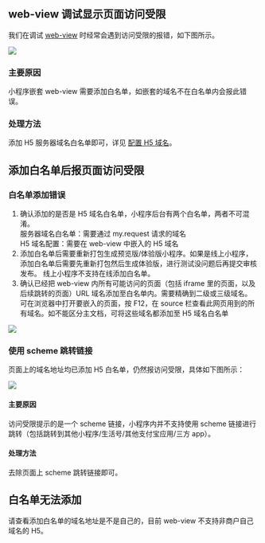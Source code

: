 
## web-view 调试显示页面访问受限
我们在调试 [web-view](https://opendocs.alipay.com/mini/component/web-view) 时经常会遇到访问受限的报错，如下图所示。

![](http://mdn.alipayobjects.com/afts/img/A*xXQPQLfA0okAAAAAAAAAAABkAa8wAA/original?bz=openpt_doc&t=uKsRo4FrIf2KN2nHK6BvVgAAAABkMK8AAAAA#align=left&display=inline&height=610&margin=%5Bobject%20Object%5D&originHeight=610&originWidth=350&status=done&style=none&width=350)

### 主要原因
小程序嵌套 web-view 需要添加白名单，如嵌套的域名不在白名单内会报此错误。

### 处理方法
添加 H5 服务器域名白名单即可，详见 [配置 H5 域名](https://opendocs.alipay.com/mini/component/idfvg6)。

## 添加白名单后报页面访问受限

### 白名单添加错误

1. 确认添加的是否是 H5 域名白名单，小程序后台有两个白名单，两者不可混淆。<br>
服务器域名白名单：需要通过 my.request 请求的域名<br>
H5 域名配置：需要在 web-view 中嵌入的 H5 域名<br>
1. 添加白名单后需要重新打包生成预览版/体验版小程序。如果是线上小程序，添加白名单后需要先重新打包然后生成体验版，进行测试没问题后再提交审核发布。
线上小程序不支持在线添加白名单。
1. 确认已经把 web-view 内所有可能访问的页面（包括 iframe 里的页面，以及后续跳转的页面）URL 域名添加至白名单内。需要精确到二级或三级域名。
可在浏览器中打开要嵌入的页面，按 F12，在 source 栏查看此网页用到的所有域名。如不能区分主文档，可将这些域名都添加至 H5 域名白名单

![](http://mdn.alipayobjects.com/afts/img/A*TYinTpC8N50AAAAAAAAAAABkAa8wAA/original?bz=openpt_doc&t=IZk-e2v07M2fO-9gtUS_nQAAAABkMK8AAAAA#align=left&display=inline&height=444&margin=%5Bobject%20Object%5D&originHeight=444&originWidth=1872&status=done&style=none&width=1872)

### 使用 scheme 跳转链接
页面上的域名地址均已添加 H5 白名单，仍然报访问受限，具体如下图所示：

![](http://mdn.alipayobjects.com/afts/img/A*MSDOSZ9AXVMAAAAAAAAAAABkAa8wAA/original?bz=openpt_doc&t=NqSGy_9Bq0HU8bVk9S2FZwAAAABkMK8AAAAA#align=left&display=inline&height=414&margin=%5Bobject%20Object%5D&originHeight=414&originWidth=269&status=done&style=none&width=269)

#### 主要原因
访问受限提示的是一个 scheme 链接，小程序内并不支持使用 scheme 链接进行跳转（包括跳转到其他小程序/生活号/其他支付宝应用/三方 app）。

#### 处理方法
去除页面上 scheme 跳转链接即可。

## 白名单无法添加
请查看添加白名单的域名地址是不是自己的，目前 web-view 不支持非商户自己域名的 H5。 
